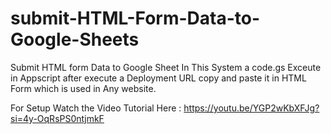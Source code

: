 # submit-HTML-Form-Data-to-Google-Sheets
Submit HTML form Data to Google Sheet In This System a code.gs Exceute in Appscript after execute a Deployment URL copy and paste it in HTML Form which is used in Any website.


For Setup Watch the Video Tutorial Here : https://youtu.be/YGP2wKbXFJg?si=4y-OqRsPS0ntjmkF
